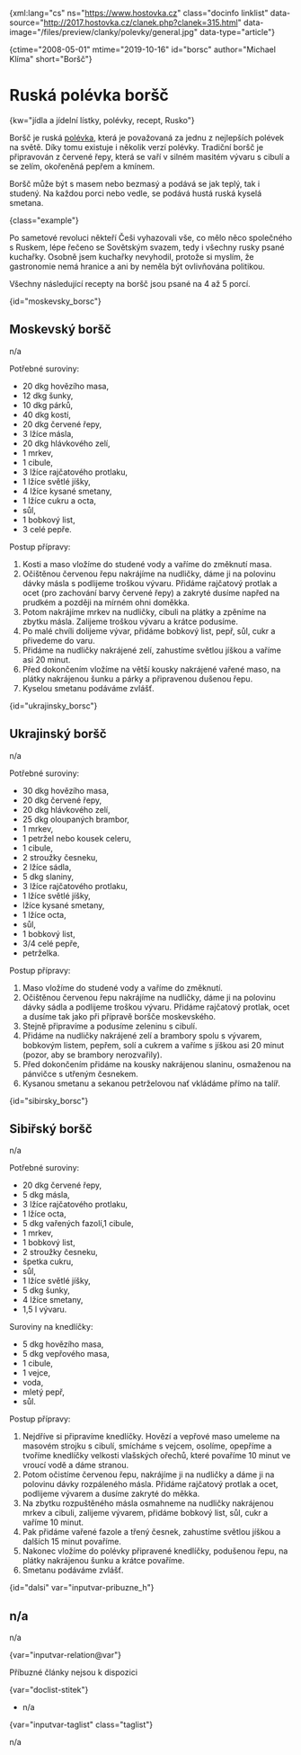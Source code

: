 
{xml:lang="cs" ns="https://www.hostovka.cz" class="docinfo linklist" data-source="http://2017.hostovka.cz/clanek.php?clanek=315.html" data-image="/files/preview/clanky/polevky/general.jpg" data-type="article"}

{ctime="2008-05-01" mtime="2019-10-16" id="borsc" author="Michael Klíma" short="Boršč"}

# Ruská polévka boršč 

{kw="jídla a jídelní lístky, polévky, recept, Rusko"}

Boršč je ruská [polévka][1], která je považovaná za jednu z nejlepších polévek na světě. Díky tomu existuje i několik verzí polévky. Tradiční boršč je připravován z červené řepy, která se vaří v silném masitém vývaru s cibulí a se zelím, okořeněná pepřem a kmínem. 

Boršč může být s masem nebo bezmasý a podává se jak teplý, tak i studený. Na každou porci nebo vedle, se podává hustá ruská kyselá smetana. 

{class="example"}

Po sametové revoluci někteří Češi vyhazovali vše, co mělo něco společného s Ruskem, lépe řečeno se Sovětským svazem, tedy i všechny rusky psané kuchařky. Osobně jsem kuchařky nevyhodil, protože si myslím, že gastronomie nemá hranice a ani by neměla být ovlivňována politikou. 

Všechny následující recepty na boršč jsou psané na 4 až 5 porcí. 

{id="moskevsky_borsc"}

## Moskevský boršč 

n/a 

Potřebné suroviny: 

  * 20 dkg hovězího masa, 
  * 12 dkg šunky, 
  * 10 dkg párků, 
  * 40 dkg kostí, 
  * 20 dkg červené řepy, 
  * 3 lžíce másla, 
  * 20 dkg hlávkového zelí, 
  * 1 mrkev, 
  * 1 cibule, 
  * 3 lžíce rajčatového protlaku, 
  * 1 lžíce světlé jíšky, 
  * 4 lžíce kysané smetany, 
  * 1 lžíce cukru a octa, 
  * sůl, 
  * 1 bobkový list, 
  * 3 celé pepře. 

Postup přípravy: 

  1. Kosti a maso vložíme do studené vody a vaříme do změknutí masa. 
  2. Očištěnou červenou řepu nakrájíme na nudličky, dáme ji na polovinu dávky másla s podlijeme troškou vývaru. Přidáme rajčatový protlak a ocet (pro zachování barvy červené řepy) a zakryté dusíme napřed na prudkém a později na mírném ohni doměkka. 
  3. Potom nakrájíme mrkev na nudličky, cibuli na plátky a zpěníme na zbytku másla. Zalijeme troškou vývaru a krátce podusíme. 
  4. Po malé chvíli dolijeme vývar, přidáme bobkový list, pepř, sůl, cukr a přivedeme do varu. 
  5. Přidáme na nudličky nakrájené zelí, zahustíme světlou jíškou a vaříme asi 20 minut. 
  6. Před dokončením vložíme na větší kousky nakrájené vařené maso, na plátky nakrájenou šunku a párky a připravenou dušenou řepu. 
  7. Kyselou smetanu podáváme zvlášť. 

{id="ukrajinsky_borsc"}

## Ukrajinský boršč 

n/a 

Potřebné suroviny: 

  * 30 dkg hovězího masa, 
  * 20 dkg červené řepy, 
  * 20 dkg hlávkového zelí, 
  * 25 dkg oloupaných brambor, 
  * 1 mrkev, 
  * 1 petržel nebo kousek celeru, 
  * 1 cibule, 
  * 2 stroužky česneku, 
  * 2 lžíce sádla, 
  * 5 dkg slaniny, 
  * 3 lžíce rajčatového protlaku, 
  * 1 lžíce světlé jíšky, 
  * lžíce kysané smetany, 
  * 1 lžíce octa, 
  * sůl, 
  * 1 bobkový list, 
  * 3/4 celé pepře, 
  * petrželka. 

Postup přípravy: 

  1. Maso vložíme do studené vody a vaříme do změknutí. 
  2. Očištěnou červenou řepu nakrájíme na nudličky, dáme ji na polovinu dávky sádla a podlijeme troškou vývaru. Přidáme rajčatový protlak, ocet a dusíme tak jako při přípravě boršče moskevského. 
  3. Stejně připravíme a podusíme zeleninu s cibulí. 
  4. Přidáme na nudličky nakrájené zelí a brambory spolu s vývarem, bobkovým listem, pepřem, solí a cukrem a vaříme s jíškou asi 20 minut (pozor, aby se brambory nerozvařily). 
  5. Před dokončením přidáme na kousky nakrájenou slaninu, osmaženou na pánvičce s utřeným česnekem. 
  6. Kysanou smetanu a sekanou petrželovou nať vkládáme přímo na talíř. 

{id="sibirsky_borsc"}

## Sibiřský boršč 

n/a 

Potřebné suroviny: 

  * 20 dkg červené řepy, 
  * 5 dkg másla, 
  * 3 lžíce rajčatového protlaku, 
  * 1 lžíce octa, 
  * 5 dkg vařených fazolí,1 cibule, 
  * 1 mrkev, 
  * 1 bobkový list, 
  * 2 stroužky česneku, 
  * špetka cukru, 
  * sůl, 
  * 1 lžíce světlé jíšky, 
  * 5 dkg šunky, 
  * 4 lžíce smetany, 
  * 1,5 l vývaru. 

Suroviny na knedlíčky: 

  * 5 dkg hovězího masa, 
  * 5 dkg vepřového masa, 
  * 1 cibule, 
  * 1 vejce, 
  * voda, 
  * mletý pepř, 
  * sůl. 

Postup přípravy: 

  1. Nejdříve si připravíme knedlíčky. Hovězí a vepřové maso umeleme na masovém strojku s cibulí, smícháme s vejcem, osolíme, opepříme a tvoříme knedlíčky velkosti vlašských ořechů, které povaříme 10 minut ve vroucí vodě a dáme stranou. 
  2. Potom očistíme červenou řepu, nakrájíme ji na nudličky a dáme ji na polovinu dávky rozpáleného másla. Přidáme rajčatový protlak a ocet, podlijeme vývarem a dusíme zakryté do měkka. 
  3. Na zbytku rozpuštěného másla osmahneme na nudličky nakrájenou mrkev a cibuli, zalijeme vývarem, přidáme bobkový list, sůl, cukr a vaříme 10 minut. 
  4. Pak přidáme vařené fazole a třený česnek, zahustíme světlou jíškou a dalších 15 minut povaříme. 
  5. Nakonec vložíme do polévky připravené knedlíčky, podušenou řepu, na plátky nakrájenou šunku a krátce povaříme. 
  6. Smetanu podáváme zvlášť. 

{id="dalsi" var="inputvar-pribuzne_h"}

## n/a 

n/a 

{var="inputvar-relation@var"}

Příbuzné články nejsou k dispozici 

{var="doclist-stitek"}

  * n/a 

{var="inputvar-taglist" class="taglist"}

n/a

 [1]: /druhy_polevek

